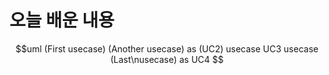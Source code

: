 # 오늘 배운 내용

$$uml
  (First usecase)
  (Another usecase) as (UC2)
  usecase UC3
  usecase (Last\nusecase) as UC4
$$